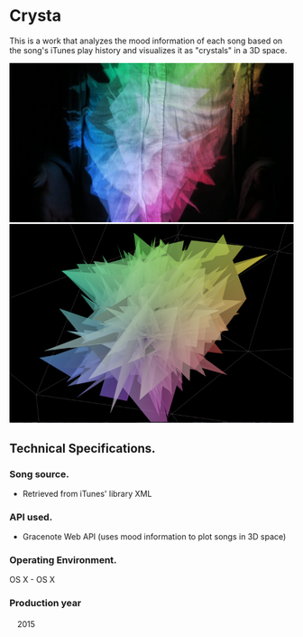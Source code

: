 #  Crysta

This is a work that analyzes the mood information of each song based on the song's iTunes play history and visualizes it as "crystals" in a 3D space.

![Crysta1](https://github.com/yukia3/Crysta/blob/readme_image/crysta-1.jpg "Crysta1")
![Crysta2](https://github.com/yukia3/Crysta/blob/readme_image/crysta-2.png "Crysta2")

## Technical Specifications.
### Song source.
- Retrieved from iTunes' library XML

### API used.
- Gracenote Web API (uses mood information to plot songs in 3D space)

### Operating Environment.
OS X - OS X

### Production year
　2015
